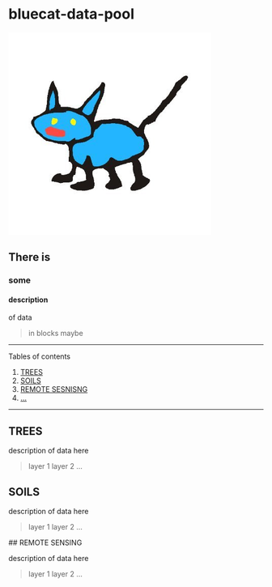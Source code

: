 # **bluecat-data-pool**
![logo](docs/logo.jpg)

## There is 

### some

#### description

of data

> in blocks maybe


*******
Tables of contents  
 1. [TREES](#trees)
 2. [SOILS](#soils)
 3. [REMOTE SESNISNG](#remotesensing)
 4. [...](#...)

*******


<div id='trees'/>  

## TREES

description of data here

> layer 1
> layer 2
> ... 

<div id='soils'/>  

## SOILS

description of data here

> layer 1
> layer 2
> ... 

<div id='remotesensing'/>  
## REMOTE SENSING

description of data here

> layer 1
> layer 2
> ... 



